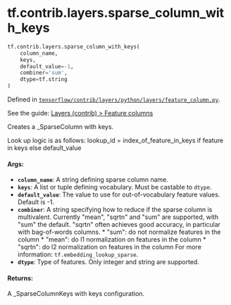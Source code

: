 <div itemscope itemtype="http://developers.google.com/ReferenceObject">
<meta itemprop="name" content="tf.contrib.layers.sparse_column_with_keys" />
</div>

# tf.contrib.layers.sparse_column_with_keys

``` python
tf.contrib.layers.sparse_column_with_keys(
    column_name,
    keys,
    default_value=-1,
    combiner='sum',
    dtype=tf.string
)
```



Defined in [`tensorflow/contrib/layers/python/layers/feature_column.py`](https://www.tensorflow.org/code/tensorflow/contrib/layers/python/layers/feature_column.py).

See the guide: [Layers (contrib) > Feature columns](../../../../../api_guides/python/contrib.layers.md#Feature_columns)

Creates a _SparseColumn with keys.

Look up logic is as follows:
lookup_id = index_of_feature_in_keys if feature in keys else default_value

#### Args:

* <b>`column_name`</b>: A string defining sparse column name.
* <b>`keys`</b>: A list or tuple defining vocabulary. Must be castable to `dtype`.
* <b>`default_value`</b>: The value to use for out-of-vocabulary feature values.
    Default is -1.
* <b>`combiner`</b>: A string specifying how to reduce if the sparse column is
    multivalent. Currently "mean", "sqrtn" and "sum" are supported, with "sum"
    the default. "sqrtn" often achieves good accuracy, in particular with
    bag-of-words columns.
      * "sum": do not normalize features in the column
      * "mean": do l1 normalization on features in the column
      * "sqrtn": do l2 normalization on features in the column
    For more information: `tf.embedding_lookup_sparse`.
* <b>`dtype`</b>: Type of features. Only integer and string are supported.


#### Returns:

A _SparseColumnKeys with keys configuration.